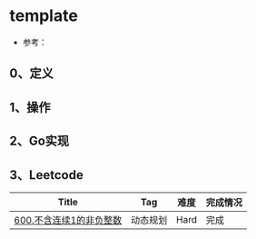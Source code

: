 # template

- 参考：

## 0、定义

## 1、操作

## 2、Go实现

## 3、Leetcode

| Title                                                        | Tag      | 难度 | 完成情况 |
| ------------------------------------------------------------ | -------- | ---- | -------- |
| [600.不含连续1的非负整数](https://leetcode-cn.com/problems/non-negative-integers-without-consecutive-ones/) | 动态规划 | Hard | 完成     |
